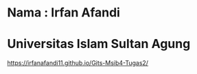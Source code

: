 # Nama : Irfan Afandi 
# Universitas Islam Sultan Agung
https://irfanafandi11.github.io/Gits-Msib4-Tugas2/
